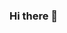 ### Hi there 👋

<!--
**leadpresence/leadpresence** is a ✨ _special_ ✨ repository because its `README.md` (this file) appears on your GitHub profile.

Here are some ideas to get you started:
- 😄 I am CHIBUEEZE FELIX your smiley developer
- 🔭 I’m currently working on nurses.ng a flutter application
- 🌱 I’m currently learning kotlin to build more native Android application
- 👯 I’m looking to collaborate on Flutter and Kotlin application around the worls
- 🤔 I’m looking for help with any flutter projects for now
- 💬 Ask me about Flutter and Kotlin and wordpress on sundaya :sunglass:
- 📫 How to reach me: noblefelix4@gmail.com
- 😄 Pronouns: Him/His
- ⚡ Fun fact: I enjoy Stocks Trading/T.D Jakes /Drake 
-->
